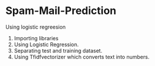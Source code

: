 # Spam-Mail-Prediction
Using logistic regreesion
1) Importing libraries
2) Using Logistic Regression.
3) Separating test and training dataset.
4) Using Tfidfvectorizer which converts text into numbers.
